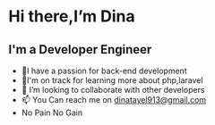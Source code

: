 # Hi there,I’m Dina 
## I'm a Developer Engineer
 - 👀I have a passion for back-end development
 - 🌱I'm on track for learning more about php,laravel
- 💞️ I’m looking to collaborate with other developers 
- 📫 You Can reach me on
      dinatayel913@gmail.com
 - No Pain No Gain



<!---
Dina-Tayel/Dina-Tayel is a ✨ special ✨ repository because its `README.md` (this file) appears on your GitHub profile.
You can click the Preview link to take a look at your changes.
--->
